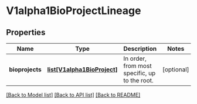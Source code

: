 # V1alpha1BioProjectLineage

## Properties
Name | Type | Description | Notes
------------ | ------------- | ------------- | -------------
**bioprojects** | [**list[V1alpha1BioProject]**](V1alpha1BioProject.md) | In order, from most specific, up to the root. | [optional] 

[[Back to Model list]](../README.md#documentation-for-models) [[Back to API list]](../README.md#documentation-for-api-endpoints) [[Back to README]](../README.md)



